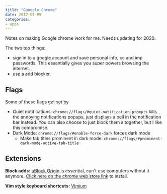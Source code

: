 ```yaml
---
title: "Gooogle Chrome"
date: 2017-03-09
categories:
- apps
---
```


Notes on making Google chrome work for me. Needs updating for 2020.

The two top things:

- sign in to a google account and save personal info, cc and imp passwords. This essentially gives you super powers browsing the internet. 
- use a add blocker.

## Flags

Some of these flags get set by 

- Quiet notifications: `chrome://flags/#quiet-notification-prompts` kills the annoying notifications popups, just displays a bell in the notification bar instead. You can also choose to just block them altogether, but I like this compromise.
- Dark Mode: `chrome://flags/#enable-force-dark` forces dark mode
    - Make tab titles prominent in dark mode: `chrome://flags/#prominent-dark-mode-active-tab-title`

## Extensions

**Block adds:** [uBlock Origin](https://github.com/gorhill/uBlock) is essential, can't use computers without it anymore. [Click here on the chrome web store link](https://chrome.google.com/webstore/detail/ublock-origin/cjpalhdlnbpafiamejdnhcphjbkeiagm) to install.

**Vim style keyboard shortcuts:** [Vimium](https://vimium.github.io/) 